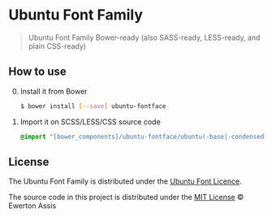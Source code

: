 # Ubuntu Font Family

> Ubuntu Font Family Bower-ready (also SASS-ready, LESS-ready, and plain CSS-ready)

## How to use

0. Install it from Bower

   ```sh
   $ bower install [--save] ubuntu-fontface
   ```

1. Import it on SCSS/LESS/CSS source code

    ```css
    @import "[bower_components]/ubuntu-fontface/ubuntu(-base|-condensed|-mono)(.css|.less|.scss)";
    ```

## License

The Ubuntu Font Family is distributed under the [Ubuntu Font Licence](http://font.ubuntu.com/licence/).

The source code in this project is distributed under the [MIT License](http://earaujoassis.mit-license.org/) &copy; Ewerton Assis
